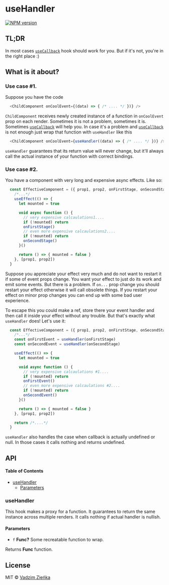 # useHandler

[![NPM version](https://img.shields.io/npm/v/react-use-handler.svg?style=flat-square)](https://npmjs.org/package/react-use-handler)

## TL;DR

In most cases [`useCallback`](https://reactjs.org/docs/hooks-reference.html#usecallback "Hook API Reference") hook should work for you. But if it's not, you're in the right place :)

## What is it about?

### Use case #1.

Suppose you have the code

```javascript
  <ChildComponent onCoolEvent={(data) => { /* .... */ })} />
```

`ChildComponent` receives newly created instance of a function in `onCoolEvent` prop on each render.
Sometimes it is not a problem, sometimes it is. Sometimes [`useCallback`](https://reactjs.org/docs/hooks-reference.html#usecallback "Hook API Reference") will help you. In case it's a problem and [`useCallback`](https://reactjs.org/docs/hooks-reference.html#usecallback "Hook API Reference") is not enough just wrap that function with `useHandler` like this

```javascript
  <ChildComponent onCoolEvent={useHandler((data) => { /* .... */ })} />
```

`useHandler` guarantees that its return value will never change, but it'll always call the actual instance of your function with correct bindings.

### Use case #2.

You have a component with very long and expensive async effects. Like so:

```javascript
  const EffectiveComponent = ({ prop1, prop2, onFirstStage, onSecondStage }) => {
    /*...*/
    useEffect(() => {
      let mounted = true

      void async function () {
        // very expensive calcaulations1....
        if (!mounted) return
        onFirstStage()
        // even more expensive calcaulations2....
        if (!mounted) return
        onSecondStage()
      }()

      return () => { mounted = false }
    }, [prop1, prop2])
  }
```

Suppose you appreciate your effect very much and do not want to restart it if some of event props change. You want your effect to just do its work and emit some events. But there is a problem. If `on...` prop change you should restart your effect otherwise it will call obsolete things. If you restart your effect on minor prop changes you can end up with some bad user experience.

To escape this you could make a ref, store there your event handler and then call it inside your effect without any trouble. But that's exactly what `useHandler` does! Let's use it:

```javascript
  const EffectiveComponent = ({ prop1, prop2, onFirstStage, onSecondStage }) => {
    /*...*/
    const onFirstEvent = useHandler(onFirstStage)
    const onSecondEvent = useHandler(onSecondStage)

    useEffect(() => {
      let mounted = true

      void async function () {
        // very expensive calcaulations #1....
        if (!mounted) return
        onFirstEvent()
        // even more expensive calcaulations #2....
        if (!mounted) return
        onSecondEvent()
      }()

      return () => { mounted = false }
    }, [prop1, prop2])

    return /*....*/
  }
```

`useHandler` also handles the case when callback is actually undefined or null. In those cases it calls nothing and returns undefined.

## API

<!-- Generated by documentation.js. Update this documentation by updating the source code. -->

#### Table of Contents

-   [useHandler](#usehandler)
    -   [Parameters](#parameters)

### useHandler

This hook makes a proxy for a function.
It guarantees to return the same instance across multiple renders. It calls nothing if actual handler is nullish.

#### Parameters

-   `f` **Func?** Some recreatable function to wrap.

Returns **Func** function.

## License

MIT © [Vadzim Zieńka](https://github.com/vadzim)
